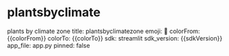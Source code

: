 # plantsbyclimate
plants by climate zone
title: plantsbyclimatezone
emoji: 🤗
colorFrom: {{colorFrom}}
colorTo: {{colorTo}}
sdk: streamlit
sdk_version: {{sdkVersion}}
app_file: app.py
pinned: false
